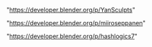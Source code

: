 "https://developer.blender.org/p/YanSculpts"

"https://developer.blender.org/p/miiroseppanen"

 
"https://developer.blender.org/p/hashlogics7"


 

